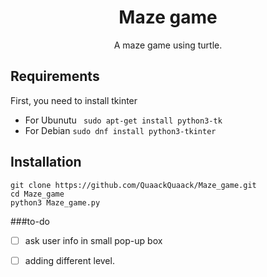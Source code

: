 <div align='center'> 
<h1 align='center'> Maze game </h1>
<p>A maze game using turtle.</p>
</div>

## Requirements
First, you need to install tkinter
+ For Ubunutu
``` sudo apt-get install python3-tk```
+ For Debian 
```sudo dnf install python3-tkinter```

## Installation 
``` 
git clone https://github.com/QuaackQuaack/Maze_game.git 
cd Maze_game
python3 Maze_game.py
```
###to-do
- [ ] ask user info in small pop-up box 
- [ ] adding different level.

